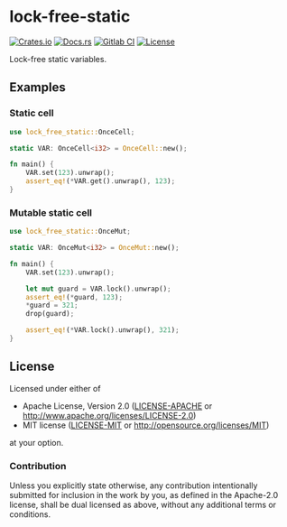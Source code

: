 # lock-free-static

[![Crates.io][crates_badge]][crates]
[![Docs.rs][docs_badge]][docs]
[![Gitlab CI][gitlab_badge]][gitlab]
[![License][license_badge]][license]

[crates_badge]: https://img.shields.io/crates/v/lock-free-static.svg
[docs_badge]: https://docs.rs/lock-free-static/badge.svg
[gitlab_badge]: https://gitlab.com/agerasev/lock-free-static/badges/master/pipeline.svg
[license_badge]: https://img.shields.io/crates/l/lock-free-static.svg

[crates]: https://crates.io/crates/lock-free-static
[docs]: https://docs.rs/lock-free-static
[gitlab]: https://gitlab.com/agerasev/lock-free-static/-/pipelines?scope=branches&ref=master
[license]: #license

Lock-free static variables.

## Examples

### Static cell

```rust
use lock_free_static::OnceCell;

static VAR: OnceCell<i32> = OnceCell::new();

fn main() {
    VAR.set(123).unwrap();
    assert_eq!(*VAR.get().unwrap(), 123);
}
```

### Mutable static cell

```rust
use lock_free_static::OnceMut;

static VAR: OnceMut<i32> = OnceMut::new();

fn main() {
    VAR.set(123).unwrap();

    let mut guard = VAR.lock().unwrap();
    assert_eq!(*guard, 123);
    *guard = 321;
    drop(guard);

    assert_eq!(*VAR.lock().unwrap(), 321);
}
```

## License

Licensed under either of

 * Apache License, Version 2.0 ([LICENSE-APACHE](LICENSE-APACHE) or http://www.apache.org/licenses/LICENSE-2.0)
 * MIT license ([LICENSE-MIT](LICENSE-MIT) or http://opensource.org/licenses/MIT)

at your option.

### Contribution

Unless you explicitly state otherwise, any contribution intentionally submitted
for inclusion in the work by you, as defined in the Apache-2.0 license, shall be dual licensed as above, without any
additional terms or conditions.

